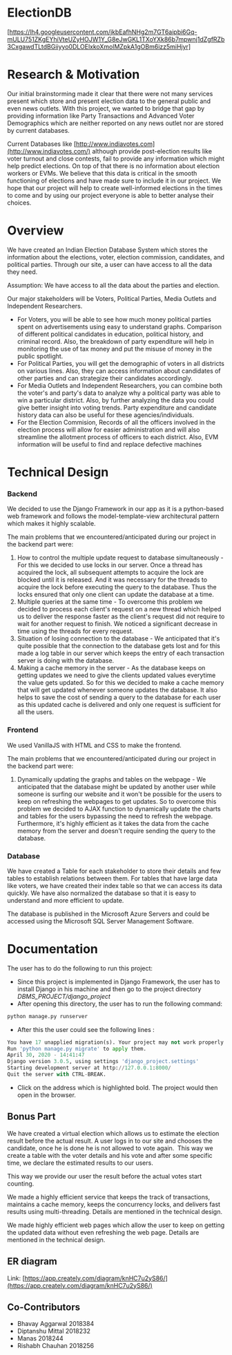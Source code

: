 # ElectionDB
[https://lh4.googleusercontent.com/jkbEafhNHg2m7GT6aipbi6Gq-mULU751ZKgEYhiVteUZyHOJW1Y_G8eJwGKL1TXoYXk86b7mpwnj1dZgfRZb3CxgawdTLtdBGiiyyo0DLOElxkoXmolMZpkA1gOBm6izz5miHjyr]

# Research & Motivation
Our initial brainstorming made it clear that there were not many services present which store and present election data to the general public and even news outlets. With this project, we wanted to bridge that gap by providing information like Party Transactions and Advanced Voter  Demographics which are neither reported on any news outlet nor are stored by current databases.

Current Databases like [http://www.indiavotes.com](http://www.indiavotes.com/) although provide post-election results like voter turnout and close contests, fail to provide any information which might help predict elections. On top of that there is no information about election workers or EVMs. We believe that this data is critical in the smooth functioning of elections and have made sure to include it in our project. We hope that our project will help to create well-informed elections in the times to come and by using our project everyone is able to better analyse their choices.

# Overview
We have created an Indian Election Database System which stores the information about the elections, voter, election commission, candidates, and political parties. Through our site, a user can have access to all the data they need.

Assumption: We have access to all the data about the parties and election.

Our major stakeholders will be Voters, Political Parties, Media Outlets and Independent Researchers.

- For Voters, you will be able to see how much money political parties spent on advertisements using easy to understand graphs. Comparison of different political candidates in education, political history, and criminal record. Also, the breakdown of party expenditure will help in monitoring the use of tax money and put the misuse of money in the public spotlight.
- For Political Parties, you will get the demographic of voters in all districts on various lines. Also, they can access information about candidates of other parties and can strategize their candidates accordingly.
- For Media Outlets and Independent Researchers, you can combine both the voter's and party's data to analyze why a political party was able to win a particular district. Also, by further analyzing the data you could give better insight into voting trends. Party expenditure and candidate history data can also be useful for these agencies/individuals.
- For the Election Commision, Records of all the officers involved in the election process will allow for easier administration and will also streamline the allotment process of officers to each district. Also, EVM information will be useful to find and replace defective machines

# Technical Design
### Backend

We decided to use the Django Framework in our app as it is a python-based web framework and follows the model-template-view architectural pattern which makes it highly scalable.

The main problems that we encountered/anticipated during our project in the backend part were:

1. How to control the multiple update request to database simultaneously - For this we decided to use locks in our server. Once a thread has acquired the lock, all subsequent attempts to acquire the lock are blocked until it is released. And it was necessary for the threads to acquire the lock before executing the query to the database. Thus the locks ensured that only one client can update the database at a time.
2. Multiple queries at the same time - To overcome this problem we decided to process each client's request on a new thread which helped us to deliver the response faster as the client's request did not require to wait for another request to finish. We noticed a significant decrease in time using the threads for every request.
3. Situation of losing connection to the database - We anticipated that it's quite possible that the connection to the database gets lost and for this made a log table in our server which keeps the entry of each transaction server is doing with the database.
4. Making a cache memory in the server - As the database keeps on getting updates we need to give the clients updated values everytime the value gets updated. So for this we decided to make a cache memory that will get updated whenever someone updates the database. It also helps to save the cost of sending a query to the database for each user as this updated cache is delivered and only one request is sufficient for all the users.

### Frontend
We used VanillaJS with HTML and CSS to make the frontend.

The main problems that we encountered/anticipated during our project in the backend part were:

1. Dynamically updating the graphs and tables on the webpage - We anticipated that the database might be updated by another user while someone is surfing our website and it won't be possible for the users to keep on refreshing the webpages to get updates. So to overcome this problem we decided to AJAX function to dynamically update the charts and tables for the users bypassing the need to refresh the webpage. Furthermore, it's highly efficient as it takes the data from the cache memory from the server and doesn't require sending the query to the database.

### Database
We have created a Table for each stakeholder to store their details and few tables to establish relations between them. For tables that have large data like voters, we have created their index table so that we can access its data quickly. We have also normalized the database so that it is easy to understand and more efficient to update.

The database is published in the Microsoft Azure Servers and could be accessed using the Microsoft SQL Server Management Software.

# Documentation
The user has to do the following to run this project:

- Since this project is implemented in Django Framework, the user has to install Django in his machine and then go to the project directory *DBMS_PROJECT/django_project*
- After opening this directory, the user has to run the following command:

```python
python manage.py runserver
```

- After this the user could see the following lines :

```python
You have 17 unapplied migration(s). Your project may not work properly until you apply the migrations for app(s): admin, auth, content types, sessions.
Run 'python manage.py migrate' to apply them.
April 30, 2020 - 14:41:47
Django version 3.0.5, using settings 'django_project.settings'
Starting development server at http://127.0.0.1:8000/
Quit the server with CTRL-BREAK.
```

- Click on the address which is highlighted bold. The project would then open in the browser.

## Bonus Part
We have created a virtual election which allows us to estimate the election result before the actual result. A user logs in to our site and chooses the candidate, once he is done he is not allowed to vote again.  This way we create a table with the voter details and his vote and after some specific time, we declare the estimated results to our users.

This way we provide our user the result before the actual votes start counting.

We made a highly efficient service that keeps the track of transactions, maintains a cache memory, keeps the concurrency locks, and delivers fast results using multi-threading. Details are mentioned in the technical design.

We made highly efficient web pages which allow the user to keep on getting the updated data without even refreshing the web page. Details are mentioned in the technical design.

## ER diagram

Link: [https://app.creately.com/diagram/knHC7u2yS86/](https://app.creately.com/diagram/knHC7u2yS86/)

## Co-Contributors
- Bhavay Aggarwal 2018384
- Diptanshu Mittal 2018232
- Manas 2018244
- Rishabh Chauhan 2018256
